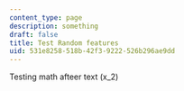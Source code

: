 ```yaml
---
content_type: page
description: something
draft: false
title: Test Random features
uid: 531e8258-518b-42f3-9222-526b296ae9dd
---
```

Testing math afteer text \(x_2\)